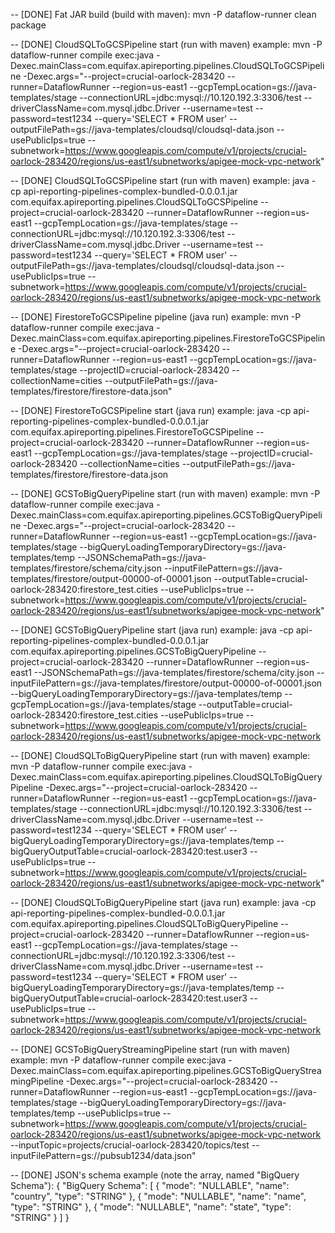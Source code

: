-- [DONE] Fat JAR build (build with maven):
mvn -P dataflow-runner clean package

-- [DONE] CloudSQLToGCSPipeline start (run with maven) example:
mvn -P dataflow-runner compile exec:java -Dexec.mainClass=com.equifax.apireporting.pipelines.CloudSQLToGCSPipeline -Dexec.args="--project=crucial-oarlock-283420 --runner=DataflowRunner --region=us-east1 --gcpTempLocation=gs://java-templates/stage --connectionURL=jdbc:mysql://10.120.192.3:3306/test --driverClassName=com.mysql.jdbc.Driver --username=test --password=test1234 --query='SELECT * FROM user' --outputFilePath=gs://java-templates/cloudsql/cloudsql-data.json --usePublicIps=true --subnetwork=https://www.googleapis.com/compute/v1/projects/crucial-oarlock-283420/regions/us-east1/subnetworks/apigee-mock-vpc-network"

-- [DONE] CloudSQLToGCSPipeline start (run with maven) example:
java -cp api-reporting-pipelines-complex-bundled-0.0.0.1.jar com.equifax.apireporting.pipelines.CloudSQLToGCSPipeline --project=crucial-oarlock-283420 --runner=DataflowRunner --region=us-east1 --gcpTempLocation=gs://java-templates/stage --connectionURL=jdbc:mysql://10.120.192.3:3306/test --driverClassName=com.mysql.jdbc.Driver --username=test --password=test1234 --query='SELECT * FROM user' --outputFilePath=gs://java-templates/cloudsql/cloudsql-data.json --usePublicIps=true --subnetwork=https://www.googleapis.com/compute/v1/projects/crucial-oarlock-283420/regions/us-east1/subnetworks/apigee-mock-vpc-network 

-- [DONE] FirestoreToGCSPipeline pipeline (java run) example:
mvn -P dataflow-runner compile exec:java -Dexec.mainClass=com.equifax.apireporting.pipelines.FirestoreToGCSPipeline -Dexec.args="--project=crucial-oarlock-283420 --runner=DataflowRunner --region=us-east1 --gcpTempLocation=gs://java-templates/stage --projectID=crucial-oarlock-283420 --collectionName=cities --outputFilePath=gs://java-templates/firestore/firestore-data.json"

-- [DONE] FirestoreToGCSPipeline start (java run) example:
java -cp api-reporting-pipelines-complex-bundled-0.0.0.1.jar com.equifax.apireporting.pipelines.FirestoreToGCSPipeline --project=crucial-oarlock-283420 --runner=DataflowRunner --region=us-east1 --gcpTempLocation=gs://java-templates/stage --projectID=crucial-oarlock-283420 --collectionName=cities --outputFilePath=gs://java-templates/firestore/firestore-data.json

-- [DONE] GCSToBigQueryPipeline start (run with maven) example:
mvn -P dataflow-runner compile exec:java -Dexec.mainClass=com.equifax.apireporting.pipelines.GCSToBigQueryPipeline -Dexec.args="--project=crucial-oarlock-283420 --runner=DataflowRunner --region=us-east1 --gcpTempLocation=gs://java-templates/stage  --bigQueryLoadingTemporaryDirectory=gs://java-templates/temp --JSONSchemaPath=gs://java-templates/firestore/schema/city.json --inputFilePattern=gs://java-templates/firestore/output-00000-of-00001.json --outputTable=crucial-oarlock-283420:firestore_test.cities --usePublicIps=true --subnetwork=https://www.googleapis.com/compute/v1/projects/crucial-oarlock-283420/regions/us-east1/subnetworks/apigee-mock-vpc-network"

-- [DONE] GCSToBigQueryPipeline start (java run) example:
java -cp api-reporting-pipelines-complex-bundled-0.0.0.1.jar com.equifax.apireporting.pipelines.GCSToBigQueryPipeline --project=crucial-oarlock-283420 --runner=DataflowRunner --region=us-east1 --JSONSchemaPath=gs://java-templates/firestore/schema/city.json --inputFilePattern=gs://java-templates/firestore/output-00000-of-00001.json --bigQueryLoadingTemporaryDirectory=gs://java-templates/temp --gcpTempLocation=gs://java-templates/stage --outputTable=crucial-oarlock-283420:firestore_test.cities --usePublicIps=true --subnetwork=https://www.googleapis.com/compute/v1/projects/crucial-oarlock-283420/regions/us-east1/subnetworks/apigee-mock-vpc-network

-- [DONE] CloudSQLToBigQueryPipeline start (run with maven) example:
mvn -P dataflow-runner compile exec:java -Dexec.mainClass=com.equifax.apireporting.pipelines.CloudSQLToBigQueryPipeline -Dexec.args="--project=crucial-oarlock-283420  --runner=DataflowRunner --region=us-east1 --gcpTempLocation=gs://java-templates/stage --connectionURL=jdbc:mysql://10.120.192.3:3306/test --driverClassName=com.mysql.jdbc.Driver --username=test --password=test1234 --query='SELECT * FROM user' --bigQueryLoadingTemporaryDirectory=gs://java-templates/temp --bigQueryOutputTable=crucial-oarlock-283420:test.user3 --usePublicIps=true --subnetwork=https://www.googleapis.com/compute/v1/projects/crucial-oarlock-283420/regions/us-east1/subnetworks/apigee-mock-vpc-network"

-- [DONE] CloudSQLToBigQueryPipeline start (java run) example:
java -cp api-reporting-pipelines-complex-bundled-0.0.0.1.jar com.equifax.apireporting.pipelines.CloudSQLToBigQueryPipeline --project=crucial-oarlock-283420  --runner=DataflowRunner --region=us-east1 --gcpTempLocation=gs://java-templates/stage --connectionURL=jdbc:mysql://10.120.192.3:3306/test --driverClassName=com.mysql.jdbc.Driver --username=test --password=test1234 --query='SELECT * FROM user' --bigQueryLoadingTemporaryDirectory=gs://java-templates/temp --bigQueryOutputTable=crucial-oarlock-283420:test.user3 --usePublicIps=true --subnetwork=https://www.googleapis.com/compute/v1/projects/crucial-oarlock-283420/regions/us-east1/subnetworks/apigee-mock-vpc-network

-- [DONE] GCSToBigQueryStreamingPipeline start (run with maven) example:
mvn -P dataflow-runner compile exec:java -Dexec.mainClass=com.equifax.apireporting.pipelines.GCSToBigQueryStreamingPipeline -Dexec.args="--project=crucial-oarlock-283420 --runner=DataflowRunner --region=us-east1 --gcpTempLocation=gs://java-templates/stage --bigQueryLoadingTemporaryDirectory=gs://java-templates/temp --usePublicIps=true --subnetwork=https://www.googleapis.com/compute/v1/projects/crucial-oarlock-283420/regions/us-east1/subnetworks/apigee-mock-vpc-network --inputTopic=projects/crucial-oarlock-283420/topics/test --inputFilePattern=gs://pubsub1234/data.json"

-- [DONE] JSON's schema example (note the array, named "BigQuery Schema"):
{
  "BigQuery Schema": [
    {
      "mode": "NULLABLE",
      "name": "country",
      "type": "STRING"
    },
    {
      "mode": "NULLABLE",
      "name": "name",
      "type": "STRING"
    },
    {
      "mode": "NULLABLE",
      "name": "state",
      "type": "STRING"
    }
  ]
}
